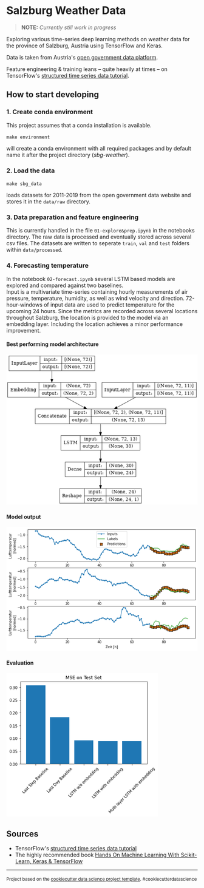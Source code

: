 # Salzburg Weather Data

> **NOTE:**  _Currently still work in progress_

Exploring various time-series deep learning methods on weather data for the province of Salzburg, Austria using TensorFlow and Keras.

Data is taken from Austria's [open government data platform](https://www.data.gv.at/).

Feature engineering & training leans – quite heavily at times – on TensorFlow's 
[structured time series data tutorial](https://www.tensorflow.org/tutorials/structured_data/time_series).

## How to start developing
### 1. Create conda environment  
This project assumes that a conda installation is available.  

    make environment

 will create a conda environment with all required packages and by default name it after the project directory (_sbg-weather_).

### 2. Load the data
    make sbg_data
    
loads datasets for 2011-2019 from the open government data website and stores it in the `data/raw` directory.

### 3. Data preparation and feature engineering
This is currently handled in the file `01-explore&prep.ipynb` in the notebooks directory. The raw data is processed and eventually stored across several csv files.
The datasets are written to seperate `train`, `val` and `test` folders within `data/processed`.

### 4. Forecasting temperature
In the notebook `02-forecast.ipynb` several LSTM based models are explored and compared against two baselines.  
Input is a multivariate time-series containing hourly measurements of air pressure, temperature, humidity, as well as wind velocity and direction.
72-hour-windows of input data are used to predict temperature for the upcoming 24 hours.
Since the metrics are recorded across several locations throughout Salzburg, the location is provided to the model via an embedding layer.
Including the location achieves a minor performance improvement.

#### Best performing model architecture
![Model architecture](plots/lstm_with_embedding_2021-09-28.png)

#### Model output  
![Results](plots/model-output.png)

#### Evaluation  
![Results](plots/evaluation.png)


## Sources
* TensorFlow's 
[structured time series data tutorial](https://www.tensorflow.org/tutorials/structured_data/time_series)
* The highly recommended book [Hands On Machine Learning With Scikit-Learn, Keras & TensorFlow](https://www.oreilly.com/library/view/hands-on-machine-learning/9781492032632/)

---

<p><small>Project based on the <a target="_blank" href="https://drivendata.github.io/cookiecutter-data-science/">cookiecutter data science project template</a>. #cookiecutterdatascience</small></p>
